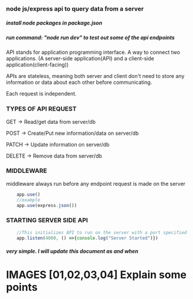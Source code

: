 ### node js/express api to query data from a server

##### install node packages in package.json

##### run command: "node run dev" to test out some of the api endpoints 

API stands for application programming interface. A way to connect two applications. (A server-side application(API) and a client-side application(client-facing))

APIs are stateless, meaning both server and client don't need to store any information or data about each other before communicating.

Each request is independent.

### TYPES OF API REQUEST

GET -> Read/get data from server/db

POST -> Create/Put new information/data on server/db

PATCH -> Update information on server/db

DELETE -> Remove data from server/db

### MIDDLEWARE

middleware always run before any endpoint request is made on the server 

```js
    app.use()
    //example 
    app.use(express.json())
```

### STARTING SERVER SIDE API
```js
    //This initializes API to run on the server with a port specified 
    app.listen(4000, () =>{console.log("Server Started")})
```

##### very simple. I will update this document as and when 

# IMAGES [01,02,03,04] Explain some points
